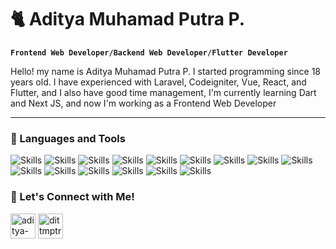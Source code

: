 # 🐈 Aditya Muhamad Putra P.

**`Frontend Web Developer/Backend Web Developer/Flutter Developer`**

Hello! my name is Aditya Muhamad Putra P. I started programming since 18 years old. I have experienced with Laravel, Codeigniter, Vue, React, and Flutter, and I also have good time management, I'm currently learning Dart and Next JS, and now I'm working as a Frontend Web Developer

---

### 🧰 Languages and Tools
<img src="https://img.shields.io/badge/react-61DAFB.svg?style=for-the-badge&logo=react&logoColor=white" alt="Skills">
<img src="https://img.shields.io/badge/react-61DAFB.svg?style=for-the-badge&logo=react&logoColor=white" alt="Skills">
<img src="https://img.shields.io/badge/react-61DAFB.svg?style=for-the-badge&logo=react&logoColor=white" alt="Skills">
<img src="https://img.shields.io/badge/react-61DAFB.svg?style=for-the-badge&logo=react&logoColor=white" alt="Skills">
<img src="https://img.shields.io/badge/react-61DAFB.svg?style=for-the-badge&logo=react&logoColor=white" alt="Skills">
<img src="https://img.shields.io/badge/react-61DAFB.svg?style=for-the-badge&logo=react&logoColor=white" alt="Skills">
<img src="https://img.shields.io/badge/react-61DAFB.svg?style=for-the-badge&logo=react&logoColor=white" alt="Skills">
<img src="https://img.shields.io/badge/react-61DAFB.svg?style=for-the-badge&logo=react&logoColor=white" alt="Skills">
<img src="https://img.shields.io/badge/react-61DAFB.svg?style=for-the-badge&logo=react&logoColor=white" alt="Skills">
<img src="https://img.shields.io/badge/react-61DAFB.svg?style=for-the-badge&logo=react&logoColor=white" alt="Skills">
<img src="https://img.shields.io/badge/react-61DAFB.svg?style=for-the-badge&logo=react&logoColor=white" alt="Skills">
<img src="https://img.shields.io/badge/react-61DAFB.svg?style=for-the-badge&logo=react&logoColor=white" alt="Skills">
<img src="https://img.shields.io/badge/react-61DAFB.svg?style=for-the-badge&logo=react&logoColor=white" alt="Skills">
<img src="https://img.shields.io/badge/react-61DAFB.svg?style=for-the-badge&logo=react&logoColor=white" alt="Skills">
<img src="https://img.shields.io/badge/react-61DAFB.svg?style=for-the-badge&logo=react&logoColor=white" alt="Skills">

### 👋 Let's Connect with Me!

<p align="left">
  <a href="https://linkedin.com/in/aditya-muhamad-putra-p" rel="nofollow">
    <img align="center" src="https://cdn.jsdelivr.net/gh/devicons/devicon/icons/linkedin/linkedin-original.svg" alt="aditya-muhamad-putra-p" width="40"></a>
  <a href="https://instagram.com/dittmptrr27" rel="nofollow">
    <img align="center" src="https://upload.wikimedia.org/wikipedia/commons/thumb/9/95/Instagram_logo_2022.svg/1024px-Instagram_logo_2022.svg.png" alt="dittmptrr27" width="40" style="max-width: 100%;">
  </a>
</p>
